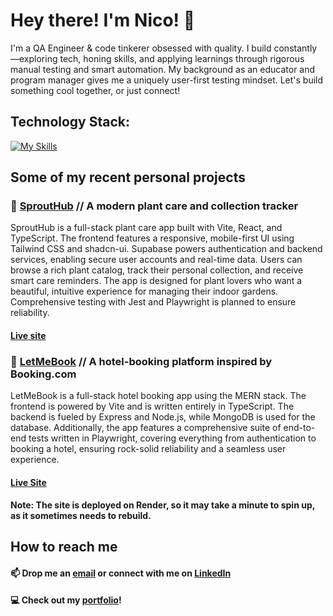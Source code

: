 # Hey there! I'm Nico! 👋

I'm a QA Engineer & code tinkerer obsessed with quality. I build constantly—exploring tech, honing skills, and applying learnings through rigorous manual testing and smart automation. My background as an educator and program manager gives me a uniquely user-first testing mindset. Let's build something cool together, or just connect!

## Technology Stack:
[![My Skills](https://skillicons.dev/icons?i=js,ts,py,react,nextjs,vite,nodejs,express,mongodb,postgres,mysql,cypress,selenium,postman,tailwind,figma&perline=8)](https://skillicons.dev)
<div>
</div>

## Some of my recent personal projects

### 🌱 [SproutHub](https://github.com/nicogarbaccio/sprout-hub) // A modern plant care and collection tracker
SproutHub is a full-stack plant care app built with Vite, React, and TypeScript. The frontend features a responsive, mobile-first UI using Tailwind CSS and shadcn-ui. Supabase powers authentication and backend services, enabling secure user accounts and real-time data. Users can browse a rich plant catalog, track their personal collection, and receive smart care reminders. The app is designed for plant lovers who want a beautiful, intuitive experience for managing their indoor gardens. Comprehensive testing with Jest and Playwright is planned to ensure reliability.
#### [Live site](https://sprout-hub.com/)

### 🏨 [LetMeBook](https://github.com/nicogarbaccio/hotel-booking-app) // A hotel-booking platform inspired by Booking.com
LetMeBook is a full-stack hotel booking app using the MERN stack. The frontend is powered by Vite and is written entirely in TypeScript. The backend is fueled by Express and Node.js, while MongoDB is used for the database. Additionally, the app features a comprehensive suite of end-to-end tests written in Playwright, covering everything from authentication to booking a hotel, ensuring rock-solid reliability and a seamless user experience.
#### [Live Site](https://letmebook.onrender.com/)
**Note: The site is deployed on Render, so it may take a minute to spin up, as it sometimes needs to rebuild.** 

## How to reach me
#### 📫  Drop me an [email](mailto:garbaccio20@gmail.com) or connect with me on [LinkedIn](https://www.linkedin.com/in/nicogarbaccio/)
#### 💻 Check out my [portfolio](https://portfolio-nicogarbaccio.vercel.app/)!
